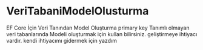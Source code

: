 # VeriTabaniModelOlusturma
EF Core İçin Veri Tanından Model Oluşturma
primary key Tanımlı olmayan veri tabanlarında Modeli oluşturmak için kullan bilirsiniz.
geliştirmeye ihtiyacı vardır.
kendi ihtiyacımı gidermek için yazdım 
